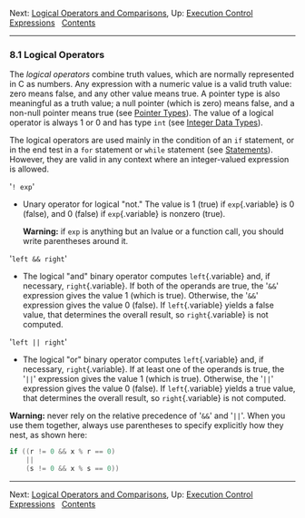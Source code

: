 Next: [Logical Operators and Comparisons](Logicals-and-Comparison.md),
Up: [Execution Control Expressions](Execution-Control-Expressions.md)
 
[Contents](index.md#SEC_Contents "Table of contents")  

------------------------------------------------------------------------


### 8.1 Logical Operators 


The *logical operators* combine truth values, which are normally
represented in C as numbers. Any expression with a numeric value is a
valid truth value: zero means false, and any other value means true. A
pointer type is also meaningful as a truth value; a null pointer (which
is zero) means false, and a non-null pointer means true (see [Pointer
Types](Pointer-Types.md)). The value of a logical operator is always 1
or 0 and has type `int` (see [Integer Data Types](Integer-Types.md)).

The logical operators are used mainly in the condition of an `if`
statement, or in the end test in a `for` statement or `while` statement
(see [Statements](Statements.md)). However, they are valid in any
context where an integer-valued expression is allowed.

'`! exp`'

-   Unary operator for logical "not." The value is 1 (true) if
    `exp`{.variable} is 0 (false), and 0 (false) if `exp`{.variable} is
    nonzero (true).

    **Warning:** if `exp` is anything but an lvalue or a function call,
    you should write parentheses around it.

'`left && right`'

-   The logical "and" binary operator computes `left`{.variable} and, if
    necessary, `right`{.variable}. If both of the operands are true, the
    '`&&`' expression gives the value 1 (which is true).
    Otherwise, the '`&&`' expression gives the value 0 (false).
    If `left`{.variable} yields a false value, that determines the
    overall result, so `right`{.variable} is not computed.

'`left || right`'

-   The logical "or" binary operator computes `left`{.variable} and, if
    necessary, `right`{.variable}. If at least one of the operands is
    true, the '`||`' expression gives the value 1 (which is
    true). Otherwise, the '`||`' expression gives the value 0
    (false). If `left`{.variable} yields a true value, that determines
    the overall result, so `right`{.variable} is not computed.

**Warning:** never rely on the relative precedence of '`&&`'
and '`||`'. When you use them together, always use parentheses
to specify explicitly how they nest, as shown here:

``` C
if ((r != 0 && x % r == 0)
    ||
    (s != 0 && x % s == 0))
```

------------------------------------------------------------------------

Next: [Logical Operators and Comparisons](Logicals-and-Comparison.md),
Up: [Execution Control Expressions](Execution-Control-Expressions.md)
 
[Contents](index.md#SEC_Contents "Table of contents")  
